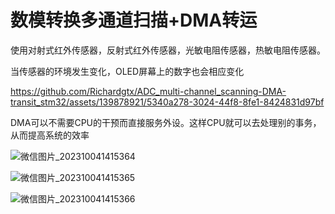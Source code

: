 # 数模转换多通道扫描+DMA转运

使用对射式红外传感器，反射式红外传感器，光敏电阻传感器，热敏电阻传感器。

当传感器的环境发生变化，OLED屏幕上的数字也会相应变化

https://github.com/Richardgtx/ADC_multi-channel_scanning-DMA-transit_stm32/assets/139878921/5340a278-3024-44f8-8fe1-8424831d97bf

DMA可以不需要CPU的干预而直接服务外设。这样CPU就可以去处理别的事务，从而提高系统的效率


![微信图片_202310041415364](https://github.com/Richardgtx/ADC_multi-channel_scanning-DMA-transit_stm32/assets/139878921/6f224847-d029-467c-97b0-80383a55d0d4)

![微信图片_202310041415365](https://github.com/Richardgtx/ADC_multi-channel_scanning-DMA-transit_stm32/assets/139878921/045f5def-a2cc-49c7-a410-93163c1cabca)

![微信图片_202310041415366](https://github.com/Richardgtx/ADC_multi-channel_scanning-DMA-transit_stm32/assets/139878921/0c2cba53-c966-4fb1-9e8f-66fd75cac0c7)



